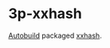# 3p-xxhash

[Autobuild][] packaged [xxhash][].

[Autobuild]: https://github.com/secondlife/autobuild
[xxhash]: https://github.com/Cyan4973/xxHash
